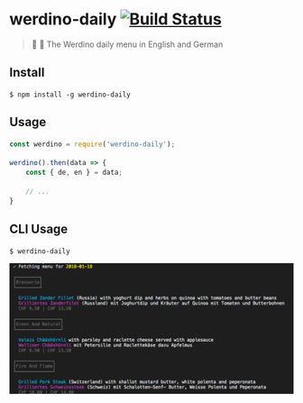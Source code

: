 # werdino-daily [![Build Status](https://travis-ci.org/radiovisual/werdino-daily.svg?branch=master)](https://travis-ci.org/radiovisual/werdino-daily)

> :pizza: :hamburger: The Werdino daily menu in English and German


## Install

```
$ npm install -g werdino-daily
```

## Usage

```js
const werdino = require('werdino-daily');

werdino().then(data => {
    const { de, en } = data;

    // ...
}
```

## CLI Usage

```
$ werdino-daily
```

![](media/screenshot.png)